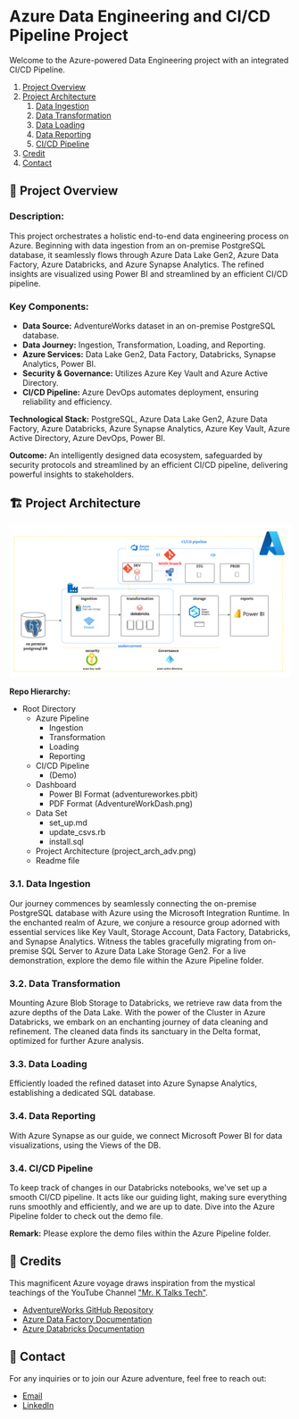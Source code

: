 # Azure Data Engineering and CI/CD Pipeline Project

Welcome to the Azure-powered Data Engineering project with an integrated CI/CD Pipeline.

1. [Project Overview](#project-overview)
2. [Project Architecture](#project-architecture)
    1. [Data Ingestion](#data-ingestion)
    2. [Data Transformation](#data-transformation)
    3. [Data Loading](#data-loading)
    4. [Data Reporting](#data-reporting)
    5. [CI/CD Pipeline](#cicd-pipeline)
4. [Credit](#credit)
5. [Contact](#contact)

## 🚀 Project Overview

### Description:
This project orchestrates a holistic end-to-end data engineering process on Azure. Beginning with data ingestion from an on-premise PostgreSQL database, it seamlessly flows through Azure Data Lake Gen2, Azure Data Factory, Azure Databricks, and Azure Synapse Analytics. The refined insights are visualized using Power BI and streamlined by an efficient CI/CD pipeline.

### Key Components:
- **Data Source:** AdventureWorks dataset in an on-premise PostgreSQL database.
- **Data Journey:** Ingestion, Transformation, Loading, and Reporting.
- **Azure Services:** Data Lake Gen2, Data Factory, Databricks, Synapse Analytics, Power BI.
- **Security & Governance:** Utilizes Azure Key Vault and Azure Active Directory.
- **CI/CD Pipeline:** Azure DevOps automates deployment, ensuring reliability and efficiency.

**Technological Stack:** PostgreSQL, Azure Data Lake Gen2, Azure Data Factory, Azure Databricks, Azure Synapse Analytics, Azure Key Vault, Azure Active Directory, Azure DevOps, Power BI.

**Outcome:**
An intelligently designed data ecosystem, safeguarded by security protocols and streamlined by an efficient CI/CD pipeline, delivering powerful insights to stakeholders.

## 🏗️ Project Architecture

![Project Architecture](project_arch_adv.png)

**Repo Hierarchy:**
- Root Directory
  - Azure Pipeline
    - Ingestion
    - Transformation
    - Loading
    - Reporting
  - CI/CD Pipeline
    - (Demo)
  - Dashboard
    - Power BI Format (adventureworkes.pbit)
    - PDF Format (AdventureWorkDash.png)
  - Data Set
    - set_up.md
    - update_csvs.rb
    - install.sql
  - Project Architecture (project_arch_adv.png)
  - Readme file

### 3.1. Data Ingestion

Our journey commences by seamlessly connecting the on-premise PostgreSQL database with Azure using the Microsoft Integration Runtime. In the enchanted realm of Azure, we conjure a resource group adorned with essential services like Key Vault, Storage Account, Data Factory, Databricks, and Synapse Analytics. Witness the tables gracefully migrating from on-premise SQL Server to Azure Data Lake Storage Gen2. For a live demonstration, explore the demo file within the Azure Pipeline folder.

### 3.2. Data Transformation

Mounting Azure Blob Storage to Databricks, we retrieve raw data from the azure depths of the Data Lake. With the power of the Cluster in Azure Databricks, we embark on an enchanting journey of data cleaning and refinement. The cleaned data finds its sanctuary in the Delta format, optimized for further Azure analysis.

### 3.3. Data Loading

Efficiently loaded the refined dataset into Azure Synapse Analytics, establishing a dedicated SQL database.

### 3.4. Data Reporting

With Azure Synapse as our guide, we connect Microsoft Power BI for data visualizations, using the Views of the DB.

### 3.4. CI/CD Pipeline

To keep track of changes in our Databricks notebooks, we've set up a smooth CI/CD pipeline. It acts like our guiding light, making sure everything runs smoothly and efficiently, and we are up to date. Dive into the Azure Pipeline folder to check out the demo file.

**Remark:** Please explore the demo files within the Azure Pipeline folder.

## 🌟 Credits

This magnificent Azure voyage draws inspiration from the mystical teachings of the YouTube Channel ["Mr. K Talks Tech"](https://www.youtube.com/watch?v=iQ41WqhHglk).
- [AdventureWorks GitHub Repository](https://github.com/AdventureWorks/AdventureWorks-postgres)
- [Azure Data Factory Documentation](https://docs.microsoft.com/en-us/azure/data-factory/introduction)
- [Azure Databricks Documentation](https://docs.microsoft.com/en-us/azure/azure-databricks/)

## 📧 Contact

For any inquiries or to join our Azure adventure, feel free to reach out:
- [Email](souhaylaelmeftahi@gmail.com)
- [LinkedIn](https://www.linkedin.com/in/souhayla-elmeftahi-49b5251a8/)
